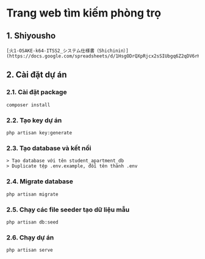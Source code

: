 # Trang web tìm kiếm phòng trọ

## 1. Shiyousho
    [火1-OSAKE-k64-ITSS2_システム仕様書（Shichinin）](https://docs.google.com/spreadsheets/d/1HsgODrQXpRjcx2sSIUbgq6Z2qDV6rKnhnmoF6Ia8sk8/edit#gid=1605266564)

## 2. Cài đặt dự án

### 2.1. Cài đặt package
    composer install

### 2.2. Tạo key dự án
    php artisan key:generate

### 2.3. Tạo database và kết nối
    > Tạo database với tên student_apartment_db
    > Duplicate tệp .env.example, đổi tên thành .env

### 2.4. Migrate database
    php artisan migrate

### 2.5. Chạy các file seeder tạo dữ liệu mẫu
    php artisan db:seed

### 2.6. Chạy dự án
    php artisan serve
